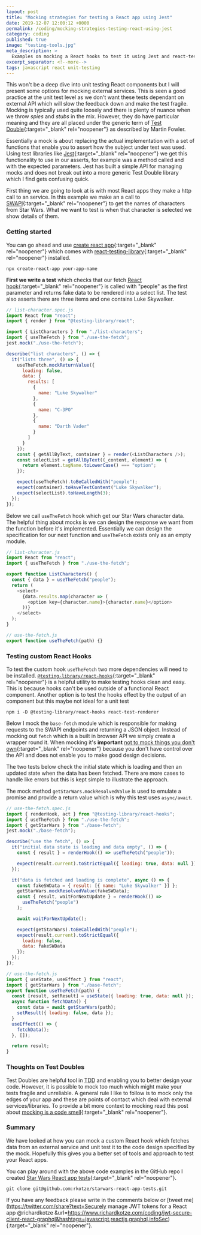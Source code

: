 ```yaml
---
layout: post
title: "Mocking strategies for testing a React app using Jest"
date: 2019-12-07 12:00:12 +0000
permalink: /coding/mocking-strategies-testing-react-using-jest
category: coding
published: true
image: "testing-tools.jpg"
meta_description: >
  Examples on mocking a React hooks to test it using Jest and react-testing-library
excerpt_separator: <!--more-->
tags: javascript react unit-testing
---
```


This won't be a deep dive into unit testing React components but I will present some options for mocking external services. This is seen a good practice at the unit test level as we don't want these tests dependant on external API which will slow the feedback down and make the test fragile. Mocking is typically used quite loosely and there is plenty of nuance when we throw _spies_ and _stubs_ in the mix. However, they do have particular meaning and they are all placed under the generic term of [Test Double](https://martinfowler.com/bliki/TestDouble.html){:target="\_blank" rel="noopener"} as described by Martin Fowler.

Essentially a mock is about replacing the actual implementation with a set of functions that enable you to assert how the subject under test was used. Using test libraries like [Jest](https://jestjs.io/docs/en/mock-functions){:target="\_blank" rel="noopener"} we get this functionality to use in our asserts, for example was a method called and with the expected parameters. Jest has built a simple API for managing mocks and does not break out into a more generic Test Double library which I find gets confusing quick.

<!--more-->

First thing we are going to look at is with most React apps they make a http call to an service. In this example we make an a call to [SWAPI](https://swapi.co/){:target="\_blank" rel="noopener"} to get the names of characters from Star Wars. What we want to test is when that character is selected we show details of them.

### Getting started

You can go ahead and use [create react app](https://github.com/facebook/create-react-app){:target="\_blank" rel="noopener"} which comes with [react-testing-library](https://github.com/testing-library/react-testing-library){:target="\_blank" rel="noopener"} installed.

```
npx create-react-app your-app-name
```

**First we write a test** which checks that our fetch [React hook](https://reactjs.org/docs/hooks-intro.html){:target="\_blank" rel="noopener"} is called with "people" as the first parameter and returns fake data to be rendered into a select list. The test also asserts there are three items and one contains Luke Skywalker.

```javascript
// list-character.spec.js
import React from "react";
import { render } from "@testing-library/react";

import { ListCharacters } from "./list-characters";
import { useTheFetch } from "./use-the-fetch";
jest.mock("./use-the-fetch");

describe("list characters", () => {
  it("lists three", () => {
    useTheFetch.mockReturnValue({
      loading: false,
      data: {
        results: [
          {
            name: "Luke Skywalker"
          },
          {
            name: "C-3PO"
          },
          {
            name: "Darth Vader"
          }
        ]
      }
    });
    const { getAllByText, container } = render(<ListCharacters />);
    const selectList = getAllByText((_content, element) => {
      return element.tagName.toLowerCase() === "option";
    });

    expect(useTheFetch).toBeCalledWith("people");
    expect(container).toHaveTextContent("Luke Skywalker");
    expect(selectList).toHaveLength(3);
  });
});
```

Below we call `useTheFetch` hook which get our Star Wars character data. The helpful thing about mocks is we can design the response we want from the function before it's implemented. Essentially we can design the specification for our next function and `useTheFetch` exists only as an empty module. 

```javascript
// list-character.js
import React from "react";
import { useTheFetch } from "./use-the-fetch";

export function ListCharacters() {
  const { data } = useTheFetch("people");
  return (
    <select>
      {data.results.map(character => (
        <option key={character.name}>{character.name}</option>
      ))}
    </select>
  );
}
```

```javascript
// use-the-fetch.js
export function useTheFetch(path) {}
```

### Testing custom React Hooks

To test the custom hook `useTheFetch` two more dependencies will need to be installed. [`@testing-library/react-hooks`](https://github.com/testing-library/react-hooks-testing-library){:target="\_blank" rel="noopener"} is a helpful utility to make testing hooks clean and easy. This is because hooks can't be used outside of a functional React component. Another option is to test the hooks effect by the output of an component but this maybe not ideal for a unit test

```
npm i -D @testing-library/react-hooks react-test-renderer
```

Below I mock the `base-fetch` module which is responsible for making requests to the SWAPI endpoints and returning a JSON object. Instead of mocking out `fetch` which is a built in browser API we simply create a wrapper round it. When mocking it's **important** [not to mock things you don't own](https://github.com/testdouble/contributing-tests/wiki/Don't-mock-what-you-don't-own){:target="\_blank" rel="noopener"} because you don't have control over the API and does not enable you to make good design decisions.

The two tests below check the initial state which is loading and then an updated state when the data has been fetched. There are more cases to handle like errors but this is kept simple to illustrate the approach.

The mock method `getStarWars.mockResolvedValue` is used to emulate a promise and provide a return value which is why this test uses `async/await`.

```javascript
// use-the-fetch.spec.js
import { renderHook, act } from "@testing-library/react-hooks";
import { useTheFetch } from "./use-the-fetch";
import { getStarWars } from "./base-fetch";
jest.mock("./base-fetch");

describe("use the fetch", () => {
  it("initial data state is loading and data empty", () => {
    const { result } = renderHook(() => useTheFetch("people"));

    expect(result.current).toStrictEqual({ loading: true, data: null });
  });

  it("data is fetched and loading is complete", async () => {
    const fakeSWData = { result: [{ name: "Luke Skywalker" }] };
    getStarWars.mockResolvedValue(fakeSWData);
    const { result, waitForNextUpdate } = renderHook(() =>
      useTheFetch("people")
    );

    await waitForNextUpdate();

    expect(getStarWars).toBeCalledWith("people");
    expect(result.current).toStrictEqual({
      loading: false,
      data: fakeSWData
    });
  });
});
```

```javascript
// use-the-fetch.js
import { useState, useEffect } from "react";
import { getStarWars } from "./base-fetch";
export function useTheFetch(path) {
  const [result, setResult] = useState({ loading: true, data: null });
  async function fetchData() {
    const data = await getStarWars(path);
    setResult({ loading: false, data });
  }
  useEffect(() => {
    fetchData();
  }, []);

  return result;
}

```

### Thoughts on Test Doubles

Test Doubles are helpful tool in <abbr title="Test driven development">TDD</abbr> and enabling you to better design your code. However, it is possible to mock too much which might make your tests fragile and unreliable. A general rule I like to follow is to mock only the edges of your app and these are points of contact which deal with external services/libraries. To provide a bit more context to mocking read this post about [mocking is a code smell](https://medium.com/javascript-scene/mocking-is-a-code-smell-944a70c90a6a){:target="\_blank" rel="noopener"}.

### Summary

We have looked at how you can mock a custom React hook which fetches data from an external service and unit test it to the code design specified by the mock. Hopefully this gives you a better set of tools and approach to test your React apps. 

You can play around with the above code examples in the GitHub repo I created [Star Wars React app tests](https://github.com/rkotze/starwars-react-app-tests){:target="\_blank" rel="noopener"}.

```
git clone git@github.com:rkotze/starwars-react-app-tests.git
```

If you have any feedback please write in the comments below or [tweet me](https://twitter.com/share?text=Securely manage JWT tokens for a React app @richardkotze &url=https://www.richardkotze.com/coding/jwt-secure-client-react-graphql&hashtags=javascript,reactjs,graphql,infoSec){:target="\_blank" rel="noopener"}.